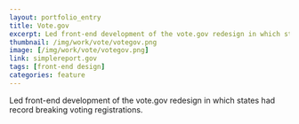 ```yaml
---
layout: portfolio_entry
title: Vote.gov
excerpt: Led front-end development of the vote.gov redesign in which states had record breaking voting registrations.
thumbnail: /img/work/vote/votegov.png
image: [/img/work/vote/votegov.png]
link: simplereport.gov
tags: [front-end design]
categories: feature
---
```


Led front-end development of the vote.gov redesign in which states had record breaking voting registrations.